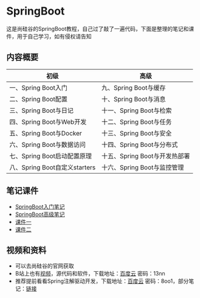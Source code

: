 # SpringBoot
这是尚硅谷的SpringBoot教程，自己过了敲了一遍代码，下面是整理的笔记和课件，用于自己学习，如有侵权请告知
## 内容概要

| **初级**                      | **高级**                      |
| ----------------------------- | ----------------------------- |
| 一、Spring Boot入门           | 九、Spring Boot与缓存         |
| 二、Spring Boot配置           | 十、Spring Boot与消息         |
| 三、Spring Boot与日记         | 十一、Spring Boot与检索       |
| 四、Spring Boot与Web开发      | 十二、Spring Boot与任务       |
| 五、Spring Boot与Docker       | 十三、Spring Boot与安全       |
| 六、Spring Boot与数据访问     | 十四、Spring Boot与分布式     |
| 七、Spring Boot启动配置原理   | 十五、Spring Boot与开发热部署 |
| 八、Spring Boot自定义starters | 十六、Spring Boot与监控管理   |

## 笔记课件
- [SpringBoot入门笔记](/SpringBoot入门教程.md)
- [SpringBoot高级笔记](/SpringBoot高级教程.md)
- [课件一](/supporting/SpringBoot初级.pdf)
- [课件二](/supporting/SpringBoot高级.pdf)

## 视频和资料
- 可以去尚硅谷的官网获取
- B站上也有[视频](https://www.bilibili.com/video/av23478787)，源代码和软件，下载地址：[百度云](https://pan.baidu.com/s/1mWz3z886d2Br3Mp6TekPHA) 密码：13nn
- 推荐提前看看Spring注解驱动开发，下载地址：[百度云](https://pan.baidu.com/s/1ei1mZVrDXrJA67qB_HOC3A) 密码：8oo1，部分笔记：[链接](https://github.com/cuzz1/learn-demo/tree/master/demo-05-spring-annotation)


